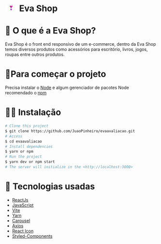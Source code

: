 # <img src="./src/assets/logoeva.png" height="20" width="40"/> Eva Shop

# 📄 O que é a Eva Shop?

Eva Shop é o front end responsivo de um e-commerce, dentro da Eva Shop temos diversos produtos como acessórios para escritório, livros, jogos, roupas entre outros produtos.

# 🚩Para começar o projeto 
Precisa instalar o <a href='https://nodejs.org/en/'>Node<a/> e algum gerenciador de pacotes Node recomendado o <a href="https://www.npmjs.com">npm<a/>

# 👨‍💻 Instalação

```bash
# Clone this project
$ git clone https://github.com/JuaoPinheiro/evaavaliacao.git
# Access
$ cd evaavaliacao
# Install dependencies
$ yarn or npm 
# Run the project
$ yarn dev or npm start 
# The server will initialize in the <http://localhost:3000>
```

# 👾 Tecnologias usadas

* [ReactJs](https://pt-br.reactjs.org/)
* [JavaScript](https://www.javascript.com)
* [Vite](https://vitejs.dev)
* [Yarn](https://yarnpkg.com)
* [Carousel](https://www.npmjs.com/package/react-responsive-carousel)
* [Axios](https://axios-http.com/ptbr/docs/intro)
* [React Icon](https://react-icons.github.io/react-icons/)
* [Styled-Components](https://styled-components.com)


